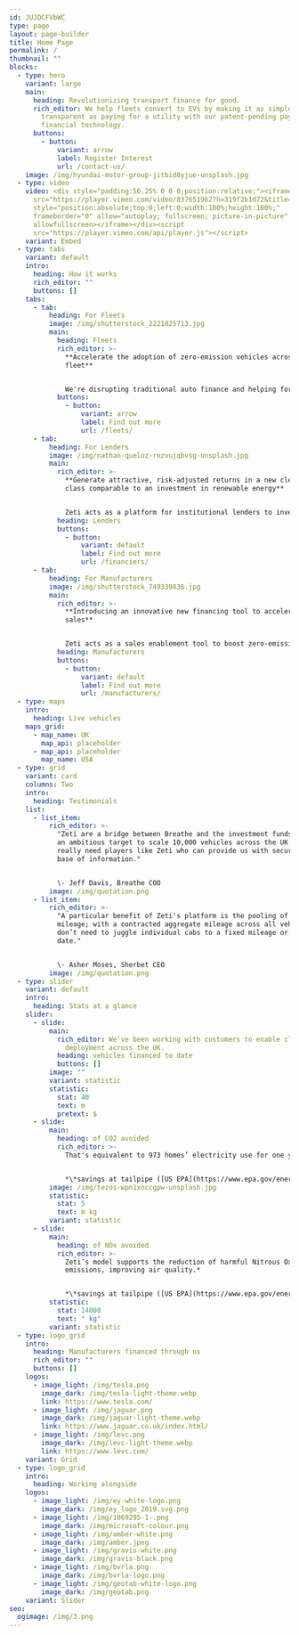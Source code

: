 ```yaml
---
id: JUJDCFVbWC
type: page
layout: page-builder
title: Home Page
permalink: /
thumbnail: ""
blocks:
  - type: hero
    variant: large
    main:
      heading: Revolutionizing transport finance for good.
      rich_editor: We help fleets convert to EVs by making it as simple, easy and
        transparent as paying for a utility with our patent-pending pay-per-mile
        financial technology.
      buttons:
        - button:
            variant: arrow
            label: Register Interest
            url: /contact-us/
    image: /img/hyundai-motor-group-jitbid8yjue-unsplash.jpg
  - type: video
    video: <div style="padding:56.25% 0 0 0;position:relative;"><iframe
      src="https://player.vimeo.com/video/837651962?h=319f2b1d72&title=0&byline=0&portrait=0"
      style="position:absolute;top:0;left:0;width:100%;height:100%;"
      frameborder="0" allow="autoplay; fullscreen; picture-in-picture"
      allowfullscreen></iframe></div><script
      src="https://player.vimeo.com/api/player.js"></script>
    variant: Embed
  - type: tabs
    variant: default
    intro:
      heading: How it works
      rich_editor: ""
      buttons: []
    tabs:
      - tab:
          heading: For Fleets
          image: /img/shutterstock_2221825713.jpg
          main:
            heading: Fleets
            rich_editor: >-
              **Accelerate the adoption of zero-emission vehicles across your
              fleet**


              We're disrupting traditional auto finance and helping forward-thinking fleet operators convert to electric vehicles by making it as simple, easy and transparent as paying for a utility.
            buttons:
              - button:
                  variant: arrow
                  label: Find out more
                  url: /fleets/
      - tab:
          heading: For Lenders
          image: /img/nathan-queloz-rnzvujqbvsg-unsplash.jpg
          main:
            rich_editor: >-
              **Generate attractive, risk-adjusted returns in a new clean asset
              class comparable to an investment in renewable energy**


              Zeti acts as a platform for institutional lenders to invest into clean, connected vehicle fleets through a pay-per-mile (or km or kWh) model; managing automated invoicing and payment collection; and real-time financial and sustainability reporting for lenders via our patent-pending digital platform.
            heading: Lenders
            buttons:
              - button:
                  variant: default
                  label: Find out more
                  url: /financiers/
      - tab:
          heading: For Manufacturers
          image: /img/shutterstock_749339836.jpg
          main:
            rich_editor: >-
              **Introducing an innovative new financing tool to accelerate
              sales**


              Zeti acts as a sales enablement tool to boost zero-emission vehicle sales by allowing your fleet customers the option of paying per mile for vehicle finance, rather than having a fixed monthly cost. Zeti’s software can also be used to deploy your in-house finance, enabling you to offer your own pay-per-mile solution.
            heading: Manufacturers
            buttons:
              - button:
                  variant: default
                  label: Find out more
                  url: /manufacturers/
  - type: maps
    intro:
      heading: Live vehicles
    maps_grid:
      - map_name: UK
        map_api: placeholder
      - map_api: placeholder
        map_name: USA
  - type: grid
    variant: card
    columns: Two
    intro:
      heading: Testimonials
    list:
      - list_item:
          rich_editor: >-
            "Zeti are a bridge between Breathe and the investment funds. We have
            an ambitious target to scale 10,000 vehicles across the UK so we
            really need players like Zeti who can provide us with security and a
            base of information."


            \- Jeff Davis, Breathe COO
          image: /img/quotation.png
      - list_item:
          rich_editor: >-
            "A particular benefit of Zeti's platform is the pooling of vehicle
            mileage; with a contracted aggregate mileage across all vehicles, we
            don’t need to juggle individual cabs to a fixed mileage or end
            date."


            \- Asher Moses, Sherbet CEO
          image: /img/quotation.png
  - type: slider
    variant: default
    intro:
      heading: Stats at a glance
    slider:
      - slide:
          main:
            rich_editor: We’ve been working with customers to enable clean vehicle
              deployment across the UK.
            heading: vehicles financed to date
            buttons: []
          image: ""
          variant: statistic
          statistic:
            stat: 40
            text: m
            pretext: $
      - slide:
          main:
            heading: of CO2 avoided
            rich_editor: >-
              ﻿That's equivalent to 973 homes’ electricity use for one year.*


              *\*﻿savings at tailpipe ([US EPA](https://www.epa.gov/energy/greenhouse-gas-equivalencies-calculator))*
          image: /img/tezos-wpn1xnccgpw-unsplash.jpg
          statistic:
            stat: 5
            text: m kg
          variant: statistic
      - slide:
          main:
            heading: of NOx avoided
            rich_editor: >-
              Zeti’s model supports the reduction of harmful Nitrous Oxide
              emissions, improving air quality.*


              *\*﻿savings at tailpipe ([US EPA](https://www.epa.gov/energy/greenhouse-gas-equivalencies-calculator))*
          statistic:
            stat: 14000
            text: " kg"
          variant: statistic
  - type: logo_grid
    intro:
      heading: Manufacturers financed through us
      rich_editor: ""
      buttons: []
    logos:
      - image_light: /img/tesla.png
        image_dark: /img/tesla-light-theme.webp
        link: https://www.tesla.com/
      - image_light: /img/jaguar.png
        image_dark: /img/jaguar-light-theme.webp
        link: https://www.jaguar.co.uk/index.html/
      - image_light: /img/levc.png
        image_dark: /img/levc-light-theme.webp
        link: https://www.levc.com/
    variant: Grid
  - type: logo_grid
    intro:
      heading: Working alongside
    logos:
      - image_light: /img/ey-white-logo.png
        image_dark: /img/ey_logo_2019.svg.png
      - image_light: /img/1069295-1-.png
        image_dark: /img/microsoft-colour.png
      - image_light: /img/amber-white.png
        image_dark: /img/amber.jpeg
      - image_light: /img/gravis-white.png
        image_dark: /img/gravis-black.png
      - image_light: /img/bvrla.png
        image_dark: /img/bvrla-logo.png
      - image_light: /img/geotab-white-logo.png
        image_dark: /img/geotab.png
    variant: Slider
seo:
  ogimage: /img/3.png
---
```

